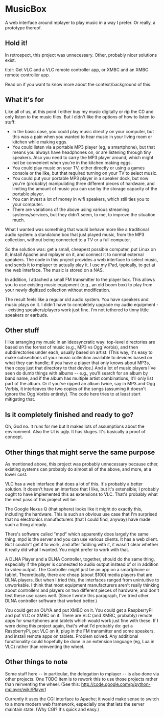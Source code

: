 MusicBox
========

A web interface around mplayer to play music in a way I prefer.
Or really, a prototype thereof.

Hold it!
--------

In retrospect, this project was unnecessary.  Other, probably nicer solutions exist.

tl;dr: Get VLC and a VLC remote controller app, or XMBC and an XMBC remote controller app.

Read on if you want to know more about the context/background of this.

What it's for
-------------

Like all of us, at this point I either buy my music digitally or rip
the CD and only listen to the music files.  But I didn't like the options
of how to listen to stuff:
* In the basic case, you could play music directly on your computer, but this was a pain when
  you wanted to hear music in your living room or kitchen while making eggs.
* You could listen via a portable MP3 player (eg, a smartphone), but that means you always have
  headphones on, or are listening through tiny speakers.  Also you need to carry the MP3 player around,
  which might not be convenient when you're in the kitchen making eggs.
* You could play music on your TV, either directly or using a games console or the like, but that required
  turning on your TV to select music.
* You could put your portable MP3 player in a speaker dock, but now you're
  (probably) manipulating three different pieces of hardware, and limiting
  the amount of music you can use by the storage capacity of the portable
  player.
* You can invest a lot of money in wifi speakers, which still ties you to your computer.
* There are variations of the above using various streaming systems/services, but they didn't seem, to me,
  to improve the situation much.

What I wanted was something that would behave more like a traditional audio
system: a standalone box that just played music, from the MP3 collection,
without being connected to a TV or a full computer.

So the solution was: get a small, cheapest possible computer, put Linux on it,
install Apache and mplayer on it, and connect it to normal external speakers.
The code in this project provides a web interface to select music, and sends it to
mplayer to actually play it.  I use my iPad, typically, to get at the
web interface.  The music is stored on a NAS.

In addition, I attached a small FM transmitter to the player box.
This allows you to use existing music equipment (e.g., an old boom box)
to play from your newly digitized collection without modification.

The result feels like a regular old audio system.  You have speakers and music plays on it.  I didn't have to completely upgrade my audio equipment -- existing speakers/players work just fine.  I'm not tethered to tinny little speakers or earbuds.

Other stuff
-----------
I like arranging my music in an ideosyncratic way: top-level directories
are based on the format of music (e.g., MP3 vs Ogg Vorbis), and then
subdirectories under each, usually based on artist.  (This way, it's easy
to make subsections of your music collection available to devices based on what
they can handle; if you have a player that only knows about MP3s, then copy just
that directory to that device.)  And a lot of music players I've seen do dumb
things with albums -- e.g., you'll search for an album by band name, and if
the album has multiple artist combinations, it'll only list part of the album.
Or if you've ripped an album twice, say in MP3 and Ogg Vorbis, it interleaves the
two copies of the songs (assuming it doesn't ignore the Ogg Vorbis entirely).
The code here tries to at least start mitigating that.


Is it completely finished and ready to go?
------------------------------------------

Oh, God no.  It runs for me but it makes lots of assumptions about
the environment.  Also the UI is ugly.  It has kluges.
It's basically a proof of concept.

Other things that might serve the same purpose
----------------------------------------------

As mentioned above, this project was probably unnecessary because other, existing systems can probably do almost all of the above, and more, at a lower cost.

VLC has a web interface that does a lot of this.  It's probably a better solution.
It doesn't have an interface that I like, but it's extensible; I probably ought to have 
implemented this as extensions to VLC.  That's probably what the next pass of this project will be.

The Google Nexus Q (that sphere) looks like it might do exactly this, including the hardware.
This is such an obvious use case that I'm surprised that no electronics
manufacturers (that I could find, anyway) have made such a thing already.

There's software  called "mpd" which apparently does largely the same thing.
mpd is the server and you can use various clients.  It has a web client.
But I couldn't get it to work, and after fiddling with it, it wasn't clear
whether it really did what I wanted.  You might prefer to work with
that.

A DLNA Player and a DLNA Controller, together, should do the same thing,
especially if the player is connected to audio output instead of or in addition
to video output.  The Controller might just be an app on a smartphone or tablet.
Theoretically, there are cheap (about $100) media players that are DLNA players.
But when I tried this, the interfaces ranged from unintuitive to unworkable.
I think that most equipment manufacturers aren't really thinking about 
controllers and players on two different pieces of hardware, and don't
test these use cases well.  (Since I wrote this paragraph, I've tried other DLNA controller
software that worked better.)

You could get an OUYA and put XMBC on it.  You could get a RaspberryPi and put VLC or XMBC on it.
There are VLC (and XMBC, probably) remote apps for smartphones and tablets which would work just fine with these.
If I were doing this project again, that's what I'd probably do: get a RaspberryPi, put VLC on it, plug in the FM transmitter and some speakers, and install remote apps on tablets.  Problem solved.  Any additional functionality could hopefully be done in an extension language (eg, Lua in VLC) rather than reinventing the wheel.

Other things to note
--------------------

Some stuff here -- in particular, the delegation to mplayer -- is also
done via other projects.  One TODO item is to rework this to use those
projects rather than reinventing the wheel.
(See this: http://code.google.com/p/python-mplayer/wiki/Player)

Currently it uses the CGI interface to Apache; it would make sense to
switch to a more modern web framework, especially one that lets the
server maintain state.  (Why CGI?  It's quick and easy.)

